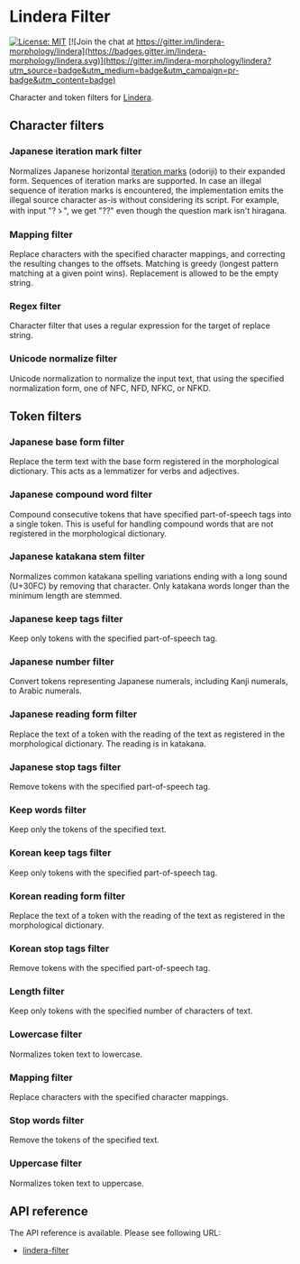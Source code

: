 # Lindera Filter

[![License: MIT](https://img.shields.io/badge/License-MIT-yellow.svg)](https://opensource.org/licenses/MIT) [![Join the chat at https://gitter.im/lindera-morphology/lindera](https://badges.gitter.im/lindera-morphology/lindera.svg)](https://gitter.im/lindera-morphology/lindera?utm_source=badge&utm_medium=badge&utm_campaign=pr-badge&utm_content=badge)

Character and token filters for [Lindera](https://github.com/lindera-morphology/lindera).

## Character filters

### Japanese iteration mark filter

Normalizes Japanese horizontal [iteration marks](https://en.wikipedia.org/wiki/Iteration_mark) (odoriji) to their expanded form.
Sequences of iteration marks are supported. In case an illegal sequence of iteration marks is encountered, the implementation emits the illegal source character as-is without considering its script. For example, with input "?ゝ", we get "??" even though the question mark isn't hiragana.

### Mapping filter

Replace characters with the specified character mappings, and correcting the resulting changes to the offsets.
Matching is greedy (longest pattern matching at a given point wins). Replacement is allowed to be the empty string.

### Regex filter

Character filter that uses a regular expression for the target of replace string.

### Unicode normalize filter

Unicode normalization to normalize the input text, that using the specified normalization form, one of NFC, NFD, NFKC, or NFKD.


## Token filters

### Japanese base form filter

Replace the term text with the base form registered in the morphological dictionary.
This acts as a lemmatizer for verbs and adjectives.

### Japanese compound word filter

Compound consecutive tokens that have specified part-of-speech tags into a single token.
This is useful for handling compound words that are not registered in the morphological dictionary.

### Japanese katakana stem filter

Normalizes common katakana spelling variations ending with a long sound (U+30FC) by removing that character.
Only katakana words longer than the minimum length are stemmed.

### Japanese keep tags filter

Keep only tokens with the specified part-of-speech tag.

### Japanese number filter

Convert tokens representing Japanese numerals, including Kanji numerals, to Arabic numerals.

### Japanese reading form filter

Replace the text of a token with the reading of the text as registered in the morphological dictionary.
The reading is in katakana.

### Japanese stop tags filter

Remove tokens with the specified part-of-speech tag.

### Keep words filter

Keep only the tokens of the specified text.

### Korean keep tags filter

Keep only tokens with the specified part-of-speech tag.

### Korean reading form filter

Replace the text of a token with the reading of the text as registered in the morphological dictionary.

### Korean stop tags filter

Remove tokens with the specified part-of-speech tag.

### Length filter

Keep only tokens with the specified number of characters of text.

### Lowercase filter

Normalizes token text to lowercase.

### Mapping filter

Replace characters with the specified character mappings.

### Stop words filter

Remove the tokens of the specified text.

### Uppercase filter

Normalizes token text to uppercase.


## API reference

The API reference is available. Please see following URL:
- <a href="https://docs.rs/lindera-filter" target="_blank">lindera-filter</a>
